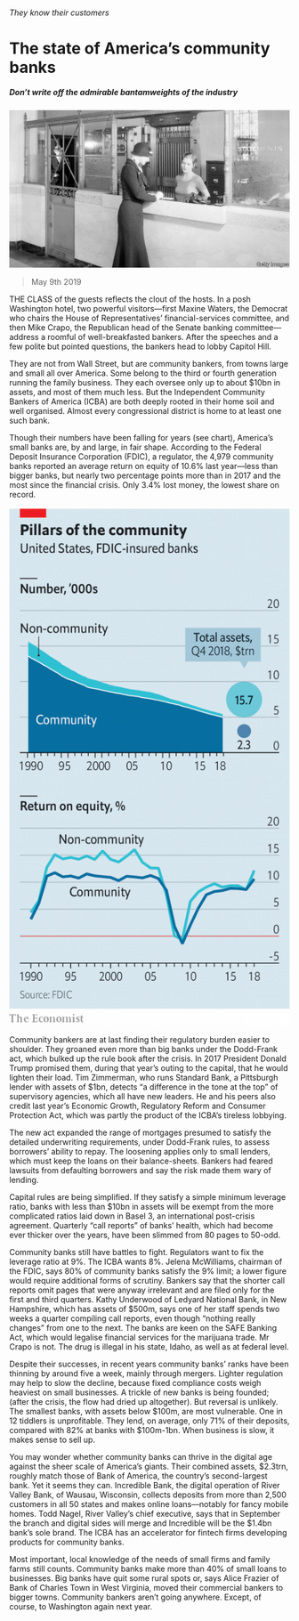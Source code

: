 ###### They know their customers

# The state of America’s community banks 

##### Don’t write off the admirable bantamweights of the industry 

![image](images/20190511_FNP003_0.jpg) 

> May 9th 2019 

THE CLASS of the guests reflects the clout of the hosts. In a posh Washington hotel, two powerful visitors—first Maxine Waters, the Democrat who chairs the House of Representatives’ financial-services committee, and then Mike Crapo, the Republican head of the Senate banking committee—address a roomful of well-breakfasted bankers. After the speeches and a few polite but pointed questions, the bankers head to lobby Capitol Hill. 

They are not from Wall Street, but are community bankers, from towns large and small all over America. Some belong to the third or fourth generation running the family business. They each oversee only up to about $10bn in assets, and most of them much less. But the Independent Community Bankers of America (ICBA) are both deeply rooted in their home soil and well organised. Almost every congressional district is home to at least one such bank. 

Though their numbers have been falling for years (see chart), America’s small banks are, by and large, in fair shape. According to the Federal Deposit Insurance Corporation (FDIC), a regulator, the 4,979 community banks reported an average return on equity of 10.6% last year—less than bigger banks, but nearly two percentage points more than in 2017 and the most since the financial crisis. Only 3.4% lost money, the lowest share on record. 

![image](images/20190511_FNC871.png) 

Community bankers are at last finding their regulatory burden easier to shoulder. They groaned even more than big banks under the Dodd-Frank act, which bulked up the rule book after the crisis. In 2017 President Donald Trump promised them, during that year’s outing to the capital, that he would lighten their load. Tim Zimmerman, who runs Standard Bank, a Pittsburgh lender with assets of $1bn, detects “a difference in the tone at the top” of supervisory agencies, which all have new leaders. He and his peers also credit last year’s Economic Growth, Regulatory Reform and Consumer Protection Act, which was partly the product of the ICBA’s tireless lobbying. 

The new act expanded the range of mortgages presumed to satisfy the detailed underwriting requirements, under Dodd-Frank rules, to assess borrowers’ ability to repay. The loosening applies only to small lenders, which must keep the loans on their balance-sheets. Bankers had feared lawsuits from defaulting borrowers and say the risk made them wary of lending. 

Capital rules are being simplified. If they satisfy a simple minimum leverage ratio, banks with less than $10bn in assets will be exempt from the more complicated ratios laid down in Basel 3, an international post-crisis agreement. Quarterly “call reports” of banks’ health, which had become ever thicker over the years, have been slimmed from 80 pages to 50-odd. 

Community banks still have battles to fight. Regulators want to fix the leverage ratio at 9%. The ICBA wants 8%. Jelena McWilliams, chairman of the FDIC, says 80% of community banks satisfy the 9% limit; a lower figure would require additional forms of scrutiny. Bankers say that the shorter call reports omit pages that were anyway irrelevant and are filed only for the first and third quarters. Kathy Underwood of Ledyard National Bank, in New Hampshire, which has assets of $500m, says one of her staff spends two weeks a quarter compiling call reports, even though “nothing really changes” from one to the next. The banks are keen on the SAFE Banking Act, which would legalise financial services for the marijuana trade. Mr Crapo is not. The drug is illegal in his state, Idaho, as well as at federal level. 

Despite their successes, in recent years community banks’ ranks have been thinning by around five a week, mainly through mergers. Lighter regulation may help to slow the decline, because fixed compliance costs weigh heaviest on small businesses. A trickle of new banks is being founded; (after the crisis, the flow had dried up altogether). But reversal is unlikely. The smallest banks, with assets below $100m, are most vulnerable. One in 12 tiddlers is unprofitable. They lend, on average, only 71% of their deposits, compared with 82% at banks with $100m-1bn. When business is slow, it makes sense to sell up. 

You may wonder whether community banks can thrive in the digital age against the sheer scale of America’s giants. Their combined assets, $2.3trn, roughly match those of Bank of America, the country’s second-largest bank. Yet it seems they can. Incredible Bank, the digital operation of River Valley Bank, of Wausau, Wisconsin, collects deposits from more than 2,500 customers in all 50 states and makes online loans—notably for fancy mobile homes. Todd Nagel, River Valley’s chief executive, says that in September the branch and digital sides will merge and Incredible will be the $1.4bn bank’s sole brand. The ICBA has an accelerator for fintech firms developing products for community banks. 

Most important, local knowledge of the needs of small firms and family farms still counts. Community banks make more than 40% of small loans to businesses. Big banks have quit some rural spots or, says Alice Frazier of Bank of Charles Town in West Virginia, moved their commercial bankers to bigger towns. Community bankers aren’t going anywhere. Except, of course, to Washington again next year. 


